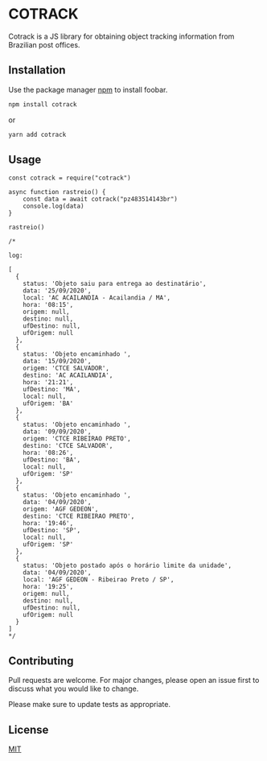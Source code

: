 # COTRACK

Cotrack is a JS library for obtaining object tracking information from Brazilian post offices.

## Installation

Use the package manager [npm](https://www.npmjs.com/) to install foobar.

```bash
npm install cotrack
```

or

```bash
yarn add cotrack
```

## Usage

```JS
const cotrack = require("cotrack")

async function rastreio() {
    const data = await cotrack("pz483514143br")
    console.log(data)
}

rastreio()

/*

log:

[
  {
    status: 'Objeto saiu para entrega ao destinatário',
    data: '25/09/2020',
    local: 'AC ACAILANDIA - Acailandia / MA',
    hora: '08:15',
    origem: null,
    destino: null,
    ufDestino: null,
    ufOrigem: null
  },
  {
    status: 'Objeto encaminhado ',
    data: '15/09/2020',
    origem: 'CTCE SALVADOR',
    destino: 'AC ACAILANDIA',
    hora: '21:21',
    ufDestino: 'MA',
    local: null,
    ufOrigem: 'BA'
  },
  {
    status: 'Objeto encaminhado ',
    data: '09/09/2020',
    origem: 'CTCE RIBEIRAO PRETO',
    destino: 'CTCE SALVADOR',
    hora: '08:26',
    ufDestino: 'BA',
    local: null,
    ufOrigem: 'SP'
  },
  {
    status: 'Objeto encaminhado ',
    data: '04/09/2020',
    origem: 'AGF GEDEON',
    destino: 'CTCE RIBEIRAO PRETO',
    hora: '19:46',
    ufDestino: 'SP',
    local: null,
    ufOrigem: 'SP'
  },
  {
    status: 'Objeto postado após o horário limite da unidade',
    data: '04/09/2020',
    local: 'AGF GEDEON - Ribeirao Preto / SP',
    hora: '19:25',
    origem: null,
    destino: null,
    ufDestino: null,
    ufOrigem: null
  }
]
*/
```

## Contributing

Pull requests are welcome. For major changes, please open an issue first to discuss what you would like to change.

Please make sure to update tests as appropriate.

## License

[MIT](https://choosealicense.com/licenses/mit/)

